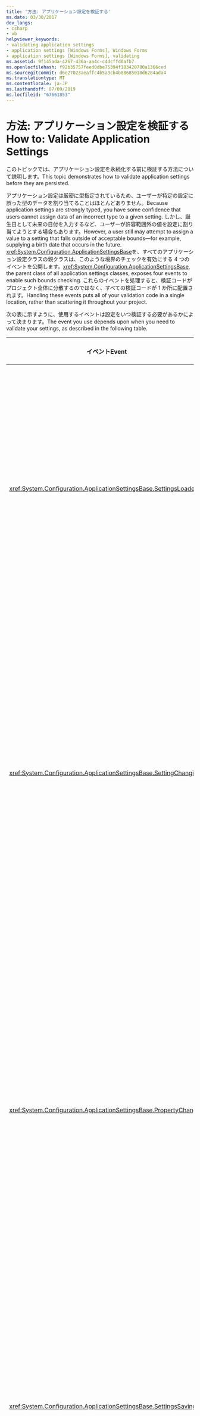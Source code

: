 ```yaml
---
title: '方法: アプリケーション設定を検証する'
ms.date: 03/30/2017
dev_langs:
- csharp
- vb
helpviewer_keywords:
- validating application settings
- application settings [Windows Forms], Windows Forms
- application settings [Windows Forms], validating
ms.assetid: 9f145ada-4267-436a-aa4c-c4dcffd0afb7
ms.openlocfilehash: f92b35757feed0dbe75394f183420780a1366ced
ms.sourcegitcommit: d6e27023aeaffc4b5a3cb4b88685018d6284ada4
ms.translationtype: MT
ms.contentlocale: ja-JP
ms.lasthandoff: 07/09/2019
ms.locfileid: "67661853"
---
```

# <a name="how-to-validate-application-settings"></a><span data-ttu-id="f6444-102">方法: アプリケーション設定を検証する</span><span class="sxs-lookup"><span data-stu-id="f6444-102">How to: Validate Application Settings</span></span>

<span data-ttu-id="f6444-103">このトピックでは、アプリケーション設定を永続化する前に検証する方法について説明します。</span><span class="sxs-lookup"><span data-stu-id="f6444-103">This topic demonstrates how to validate application settings before they are persisted.</span></span>

<span data-ttu-id="f6444-104">アプリケーション設定は厳密に型指定されているため、ユーザーが特定の設定に誤った型のデータを割り当てることはほとんどありません。</span><span class="sxs-lookup"><span data-stu-id="f6444-104">Because application settings are strongly typed, you have some confidence that users cannot assign data of an incorrect type to a given setting.</span></span> <span data-ttu-id="f6444-105">しかし、誕生日として未来の日付を入力するなど、ユーザーが許容範囲外の値を設定に割り当てようとする場合もあります。</span><span class="sxs-lookup"><span data-stu-id="f6444-105">However, a user still may attempt to assign a value to a setting that falls outside of acceptable bounds—for example, supplying a birth date that occurs in the future.</span></span> <span data-ttu-id="f6444-106"><xref:System.Configuration.ApplicationSettingsBase>を、すべてのアプリケーション設定クラスの親クラスは、このような境界のチェックを有効にする 4 つのイベントを公開します。</span><span class="sxs-lookup"><span data-stu-id="f6444-106"><xref:System.Configuration.ApplicationSettingsBase>, the parent class of all application settings classes, exposes four events to enable such bounds checking.</span></span> <span data-ttu-id="f6444-107">これらのイベントを処理すると、検証コードがプロジェクト全体に分散するのではなく、すべての検証コードが 1 か所に配置されます。</span><span class="sxs-lookup"><span data-stu-id="f6444-107">Handling these events puts all of your validation code in a single location, rather than scattering it throughout your project.</span></span>

<span data-ttu-id="f6444-108">次の表に示すように、使用するイベントは設定をいつ検証する必要があるかによって決まります。</span><span class="sxs-lookup"><span data-stu-id="f6444-108">The event you use depends upon when you need to validate your settings, as described in the following table.</span></span>

|<span data-ttu-id="f6444-109">イベント</span><span class="sxs-lookup"><span data-stu-id="f6444-109">Event</span></span>|<span data-ttu-id="f6444-110">発生と使用</span><span class="sxs-lookup"><span data-stu-id="f6444-110">Occurrence and use</span></span>|
|-----------|------------------------|
|<xref:System.Configuration.ApplicationSettingsBase.SettingsLoaded>|<span data-ttu-id="f6444-111">設定プロパティ グループの初期読み込み後に発生します。</span><span class="sxs-lookup"><span data-stu-id="f6444-111">Occurs after the initial loading of a settings property group.</span></span><br /><br /> <span data-ttu-id="f6444-112">プロパティ グループ全体の初期値がアプリケーション内で使用される前に値を検証するには、このイベントを使用します。</span><span class="sxs-lookup"><span data-stu-id="f6444-112">Use this event to validate initial values for the entire property group before they are used within the application.</span></span>|
|<xref:System.Configuration.ApplicationSettingsBase.SettingChanging>|<span data-ttu-id="f6444-113">1 つの設定プロパティの値が変更される前に発生します。</span><span class="sxs-lookup"><span data-stu-id="f6444-113">Occurs before the value of a single settings property is changed.</span></span><br /><br /> <span data-ttu-id="f6444-114">1 つのプロパティが変更される前にプロパティを検証するには、このイベントを使用します。</span><span class="sxs-lookup"><span data-stu-id="f6444-114">Use this event to validate a single property before it is changed.</span></span> <span data-ttu-id="f6444-115">アクションと選択に関するフィードバックをユーザーにすぐに提供できます。</span><span class="sxs-lookup"><span data-stu-id="f6444-115">It can provide immediate feedback to users regarding their actions and choices.</span></span>|
|<xref:System.Configuration.ApplicationSettingsBase.PropertyChanged>|<span data-ttu-id="f6444-116">1 つの設定プロパティの値が変更された後に発生します。</span><span class="sxs-lookup"><span data-stu-id="f6444-116">Occurs after the value of a single settings property is changed.</span></span><br /><br /> <span data-ttu-id="f6444-117">1 つのプロパティが変更された後にプロパティを検証するには、このイベントを使用します。</span><span class="sxs-lookup"><span data-stu-id="f6444-117">Use this event to validate a single property after it is changed.</span></span> <span data-ttu-id="f6444-118">時間がかかる非同期の検証プロセスが必要な場合を除き、このイベントを検証に使用することはほとんどありません。</span><span class="sxs-lookup"><span data-stu-id="f6444-118">This event is rarely used for validation unless a lengthy, asynchronous validation process is required.</span></span>|
|<xref:System.Configuration.ApplicationSettingsBase.SettingsSaving>|<span data-ttu-id="f6444-119">設定プロパティ グループが保存される前に発生します。</span><span class="sxs-lookup"><span data-stu-id="f6444-119">Occurs before the settings property group is stored.</span></span><br /><br /> <span data-ttu-id="f6444-120">プロパティ グループ全体の値がディスクに永続化される前に値を検証するには、このイベントを使用します。</span><span class="sxs-lookup"><span data-stu-id="f6444-120">Use this event to validate values for the entire property group before they are persisted to disk.</span></span>|

<span data-ttu-id="f6444-121">通常は、検証のために同じアプリケーション内でこれらのイベントをすべて使用するわけではありません。</span><span class="sxs-lookup"><span data-stu-id="f6444-121">Typically, you will not use all of these events within the same application for validation purposes.</span></span> <span data-ttu-id="f6444-122">たとえば、ことのみを処理することによってすべての検証要件を満たすためには多くの場合、<xref:System.Configuration.ApplicationSettingsBase.SettingChanging>イベント。</span><span class="sxs-lookup"><span data-stu-id="f6444-122">For example, it is often possible to fulfill all validation requirements by handling only the <xref:System.Configuration.ApplicationSettingsBase.SettingChanging> event.</span></span>

<span data-ttu-id="f6444-123">イベント ハンドラーは、無効な値を検出すると、一般に次のいずれかのアクションを実行します。</span><span class="sxs-lookup"><span data-stu-id="f6444-123">An event handler generally performs one of the following actions when it detects an invalid value:</span></span>

- <span data-ttu-id="f6444-124">既定値など、正しいことがわかっている値を自動的に入力します。</span><span class="sxs-lookup"><span data-stu-id="f6444-124">Automatically supplies a value known to be correct, such as the default value.</span></span>

- <span data-ttu-id="f6444-125">サーバー コードのユーザーに情報を再度照会します。</span><span class="sxs-lookup"><span data-stu-id="f6444-125">Re-queries the user of server code for information.</span></span>

- <span data-ttu-id="f6444-126">などの関連付けられたアクションの前に発生したイベントの<xref:System.Configuration.ApplicationSettingsBase.SettingChanging>と<xref:System.Configuration.ApplicationSettingsBase.SettingsSaving>を使用して、<xref:System.ComponentModel.CancelEventArgs>操作をキャンセルする引数。</span><span class="sxs-lookup"><span data-stu-id="f6444-126">For events raised before their associated actions, such as <xref:System.Configuration.ApplicationSettingsBase.SettingChanging> and <xref:System.Configuration.ApplicationSettingsBase.SettingsSaving>, uses the <xref:System.ComponentModel.CancelEventArgs> argument to cancel the operation.</span></span>

<span data-ttu-id="f6444-127">イベント処理の詳細については、「[イベント ハンドラーの概要](../event-handlers-overview-windows-forms.md)」を参照してください。</span><span class="sxs-lookup"><span data-stu-id="f6444-127">For more information about event handling, see [Event Handlers Overview](../event-handlers-overview-windows-forms.md).</span></span>

<span data-ttu-id="f6444-128">次の手順は、いずれかを使用して有効な生年月日をテストする方法を示して、<xref:System.Configuration.ApplicationSettingsBase.SettingChanging>または<xref:System.Configuration.ApplicationSettingsBase.SettingsSaving>イベント。</span><span class="sxs-lookup"><span data-stu-id="f6444-128">The following procedures show how to test for a valid birth date using either the <xref:System.Configuration.ApplicationSettingsBase.SettingChanging> or the <xref:System.Configuration.ApplicationSettingsBase.SettingsSaving> event.</span></span> <span data-ttu-id="f6444-129">これらの手順は、アプリケーション設定を既に作成していることを前提としています。この例では、`DateOfBirth` という名前の設定の範囲チェックを実行します。</span><span class="sxs-lookup"><span data-stu-id="f6444-129">The procedures were written under the assumption that you have already created your application settings; in this example, we will perform bounds checking on a setting named `DateOfBirth`.</span></span> <span data-ttu-id="f6444-130">設定の作成の詳細については、次を参照してください。[方法。アプリケーション設定を作成する](how-to-create-application-settings.md)します。</span><span class="sxs-lookup"><span data-stu-id="f6444-130">For more information about creating settings, see [How to: Create Application Settings](how-to-create-application-settings.md).</span></span>

### <a name="to-obtain-the-application-settings-object"></a><span data-ttu-id="f6444-131">アプリケーション設定オブジェクトを取得するには</span><span class="sxs-lookup"><span data-stu-id="f6444-131">To obtain the application settings object</span></span>

- <span data-ttu-id="f6444-132">次の項目のいずれかを実行して、アプリケーション設定オブジェクト (ラッパー インスタンス) への参照を取得します。</span><span class="sxs-lookup"><span data-stu-id="f6444-132">Obtain a reference to the application settings object (the wrapper instance) by completing one of the following bulleted items:</span></span>

  - <span data-ttu-id="f6444-133">Visual Studio の**プロパティ エディター**で [アプリケーション設定] ダイアログ ボックスを使用して設定を作成した場合は、次の式によって、使用している言語用に生成された既定の設定オブジェクトを取得できます。</span><span class="sxs-lookup"><span data-stu-id="f6444-133">If you created your settings using the Visual Studio Application Settings dialog box in the **Property Editor**, you can retrieve the default settings object generated for your language through the following expression.</span></span>

    ```csharp
    Configuration.Settings.Default
    ```

    ```vb
    MySettings.Default
    ```

    <span data-ttu-id="f6444-134">\- または -</span><span class="sxs-lookup"><span data-stu-id="f6444-134">-or-</span></span>

  - <span data-ttu-id="f6444-135">Visual Basic 開発者がプロジェクト デザイナーを使用してアプリケーション設定を作成した場合は、[My.Settings オブジェクト](~/docs/visual-basic/language-reference/objects/my-settings-object.md)を使用して設定を取得できます。</span><span class="sxs-lookup"><span data-stu-id="f6444-135">If you are a Visual Basic developer and you created your application settings using the Project Designer, you can retrieve your settings by using the [My.Settings Object](~/docs/visual-basic/language-reference/objects/my-settings-object.md).</span></span>

    <span data-ttu-id="f6444-136">\- または -</span><span class="sxs-lookup"><span data-stu-id="f6444-136">-or-</span></span>

  - <span data-ttu-id="f6444-137">派生することによって、設定を作成した場合<xref:System.Configuration.ApplicationSettingsBase>を直接手動で、クラスのインスタンスを作成する必要があります。</span><span class="sxs-lookup"><span data-stu-id="f6444-137">If you created your settings by deriving from <xref:System.Configuration.ApplicationSettingsBase> directly, you need to instantiate your class manually.</span></span>

    ```csharp
    MyCustomSettings settings = new MyCustomSettings();
    ```

    ```vb
    Dim Settings as New MyCustomSettings()
    ```

<span data-ttu-id="f6444-138">以下の手順は、この手順の最後の項目を実行してアプリケーション設定オブジェクトを取得したことを前提としています。</span><span class="sxs-lookup"><span data-stu-id="f6444-138">The following procedures were written under the assumption that the application settings object was obtained by completing the last bulleted item in this procedure.</span></span>

### <a name="to-validate-application-settings-when-a-setting-is-changing"></a><span data-ttu-id="f6444-139">設定の変更時にアプリケーション設定を検証するには</span><span class="sxs-lookup"><span data-stu-id="f6444-139">To validate Application Settings when a setting is changing</span></span>

1. <span data-ttu-id="f6444-140">使用する場合、C#開発者は、フォームまたはコントロールの`Load`イベント、イベント ハンドラーを追加、<xref:System.Configuration.ApplicationSettingsBase.SettingChanging>イベント。</span><span class="sxs-lookup"><span data-stu-id="f6444-140">If you are a C# developer, in your form or control's `Load` event, add an event handler for the <xref:System.Configuration.ApplicationSettingsBase.SettingChanging> event.</span></span>

    <span data-ttu-id="f6444-141">\- または -</span><span class="sxs-lookup"><span data-stu-id="f6444-141">-or-</span></span>

    <span data-ttu-id="f6444-142">Visual Basic 開発者の場合、`WithEvents` キーワードを使用して `Settings` 変数を宣言します。</span><span class="sxs-lookup"><span data-stu-id="f6444-142">If you are a Visual Basic developer, you should declare the `Settings` variable using the `WithEvents` keyword.</span></span>

    ```csharp
    public void Form1_Load(Object sender, EventArgs e)
    {
        settings.SettingChanging += new SettingChangingEventHandler(MyCustomSettings_SettingChanging);
    }
    ```

    ```vb
    Public Sub Form1_Load(sender as Object, e as EventArgs)
        AddHandler settings.SettingChanging, AddressOf MyCustomSettings_SettingChanging
    End Sub
    ```

2. <span data-ttu-id="f6444-143">イベント ハンドラーを定義し、誕生日の範囲チェックを実行するコードをイベント ハンドラー内に記述します。</span><span class="sxs-lookup"><span data-stu-id="f6444-143">Define the event handler, and write the code inside of it to perform bounds checking on the birth date.</span></span>

    ```csharp
    private void MyCustomSettings_SettingChanging(Object sender, SettingChangingEventArgs e)
    {
        if (e.SettingName.Equals("DateOfBirth")) {
            Date newDate = (Date)e.NewValue;
            If (newDate > Date.Now) {
                e.Cancel = true;
                // Inform the user.
            }
        }
    }
    ```

    ```vb
    Private Sub MyCustomSettings_SettingChanging(sender as Object, e as SettingChangingEventArgs) Handles Settings.SettingChanging
        If (e.SettingName.Equals("DateOfBirth")) Then
            Dim NewDate as Date = CType(e.NewValue, Date)
            If (NewDate > Date.Now) Then
                e.Cancel = True
                ' Inform the user.
            End If
        End If
    End Sub
    ```

### <a name="to-validate-application-settings-when-a-save-occurs"></a><span data-ttu-id="f6444-144">保存時にアプリケーション設定を検証するには</span><span class="sxs-lookup"><span data-stu-id="f6444-144">To validate Application Settings when a Save occurs</span></span>

1. <span data-ttu-id="f6444-145">フォームまたはコントロールの`Load`イベントのイベント ハンドラーを追加、<xref:System.Configuration.ApplicationSettingsBase.SettingsSaving>イベント。</span><span class="sxs-lookup"><span data-stu-id="f6444-145">In your form or control's `Load` event, add an event handler for the <xref:System.Configuration.ApplicationSettingsBase.SettingsSaving> event.</span></span>

    ```csharp
    public void Form1_Load(Object sender, EventArgs e)
    {
        settings.SettingsSaving += new SettingsSavingEventHandler(MyCustomSettings_SettingsSaving);
    }
    ```

    ```vb
    Public Sub Form1_Load(Sender as Object, e as EventArgs)
        AddHandler settings.SettingsSaving, AddressOf MyCustomSettings_SettingsSaving
    End Sub
    ```

2. <span data-ttu-id="f6444-146">イベント ハンドラーを定義し、誕生日の範囲チェックを実行するコードをイベント ハンドラー内に記述します。</span><span class="sxs-lookup"><span data-stu-id="f6444-146">Define the event handler, and write the code inside of it to perform bounds checking on the birth date.</span></span>

    ```csharp
    private void MyCustomSettings_SettingsSaving(Object sender, SettingsSavingEventArgs e)
    {
        if (this["DateOfBirth"] > Date.Now) {
            e.Cancel = true;
        }
    }
    ```

    ```vb
    Private Sub MyCustomSettings_SettingsSaving(Sender as Object, e as SettingsSavingEventArgs)
        If (Me["DateOfBirth"] > Date.Now) Then
            e.Cancel = True
        End If
    End Sub
    ```

## <a name="see-also"></a><span data-ttu-id="f6444-147">関連項目</span><span class="sxs-lookup"><span data-stu-id="f6444-147">See also</span></span>

- [<span data-ttu-id="f6444-148">Windows フォーム内でのイベント ハンドラーの作成</span><span class="sxs-lookup"><span data-stu-id="f6444-148">Creating Event Handlers in Windows Forms</span></span>](../creating-event-handlers-in-windows-forms.md)
- [<span data-ttu-id="f6444-149">方法: アプリケーション設定を作成します。</span><span class="sxs-lookup"><span data-stu-id="f6444-149">How to: Create Application Settings</span></span>](how-to-create-application-settings.md)
